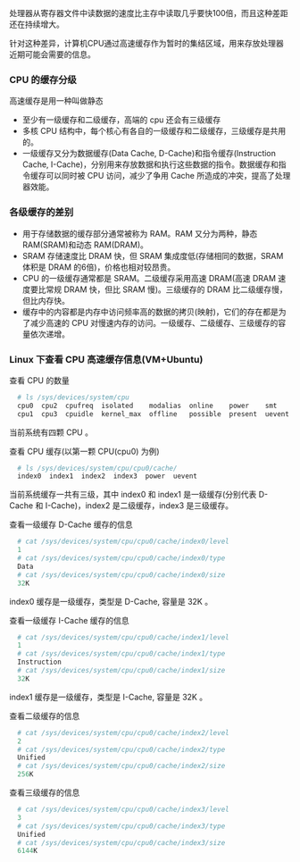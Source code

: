 
处理器从寄存器文件中读数据的速度比主存中读取几乎要快100倍，而且这种差距还在持续增大。

针对这种差异，计算机CPU通过高速缓存作为暂时的集结区域，用来存放处理器近期可能会需要的信息。

### CPU 的缓存分级

高速缓存是用一种叫做静态
- 至少有一级缓存和二级缓存，高端的 cpu 还会有三级缓存
- 多核 CPU 结构中，每个核心有各自的一级缓存和二级缓存，三级缓存是共用的。
- 一级缓存又分为数据缓存(Data Cache, D-Cache)和指令缓存(Instruction Cache, I-Cache)，分别用来存放数据和执行这些数据的指令。数据缓存和指令缓存可以同时被 CPU 访问，减少了争用 Cache 所造成的冲突，提高了处理器效能。
  
### 各级缓存的差别

- 用于存储数据的缓存部分通常被称为 RAM。RAM 又分为两种，静态 RAM(SRAM)和动态 RAM(DRAM)。
- SRAM 存储速度比 DRAM 快，但 SRAM 集成度低(存储相同的数据，SRAM 体积是 DRAM 的6倍)，价格也相对较昂贵。
- CPU 的一级缓存通常都是 SRAM。二级缓存采用高速 DRAM(高速 DRAM 速度要比常规 DRAM 快，但比 SRAM 慢)。三级缓存的 DRAM 比二级缓存慢，但比内存快。
- 缓存中的内容都是内存中访问频率高的数据的拷贝(映射)，它们的存在都是为了减少高速的 CPU 对慢速内存的访问。一级缓存、二级缓存、三级缓存的容量依次递增。

### Linux 下查看 CPU 高速缓存信息(VM+Ubuntu)

查看 CPU 的数量
```s
  # ls /sys/devices/system/cpu
  cpu0  cpu2  cpufreq  isolated    modalias  online    power    smt     vulnerabilities
  cpu1  cpu3  cpuidle  kernel_max  offline   possible  present  uevent
```
当前系统有四颗 CPU 。

查看 CPU 缓存(以第一颗 CPU(cpu0) 为例)
```s
  # ls /sys/devices/system/cpu/cpu0/cache/
  index0  index1  index2  index3  power  uevent
```
当前系统缓存一共有三级，其中 index0 和 index1 是一级缓存(分别代表 D-Cache 和 I-Cache)，index2 是二级缓存，index3 是三级缓存。

查看一级缓存 D-Cache 缓存的信息
```s
  # cat /sys/devices/system/cpu/cpu0/cache/index0/level
  1
  # cat /sys/devices/system/cpu/cpu0/cache/index0/type
  Data
  # cat /sys/devices/system/cpu/cpu0/cache/index0/size
  32K
```
index0 缓存是一级缓存，类型是 D-Cache, 容量是 32K 。

查看一级缓存 I-Cache 缓存的信息
```s
  # cat /sys/devices/system/cpu/cpu0/cache/index1/level
  1
  # cat /sys/devices/system/cpu/cpu0/cache/index1/type
  Instruction
  # cat /sys/devices/system/cpu/cpu0/cache/index1/size
  32K
```
index1 缓存是一级缓存，类型是 I-Cache, 容量是 32K 。

查看二级缓存的信息
```s
  # cat /sys/devices/system/cpu/cpu0/cache/index2/level
  2
  # cat /sys/devices/system/cpu/cpu0/cache/index2/type
  Unified
  # cat /sys/devices/system/cpu/cpu0/cache/index2/size
  256K
```

查看三级缓存的信息
```s
  # cat /sys/devices/system/cpu/cpu0/cache/index3/level
  3
  # cat /sys/devices/system/cpu/cpu0/cache/index3/type
  Unified
  # cat /sys/devices/system/cpu/cpu0/cache/index3/size
  6144K
```
